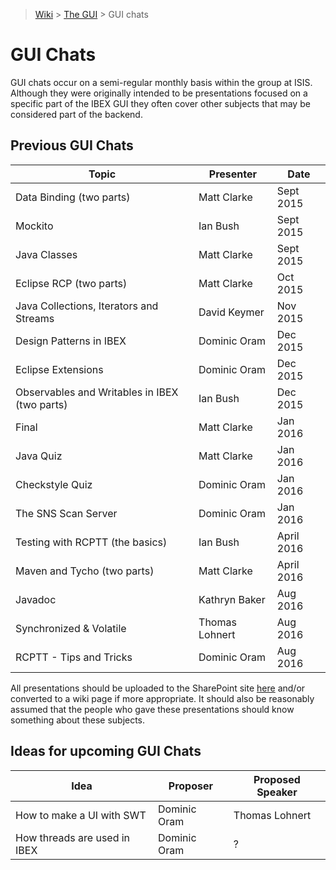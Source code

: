 > [Wiki](Home) > [The GUI](The-GUI) > GUI chats

# GUI Chats

GUI chats occur on a semi-regular monthly basis within the group at ISIS. Although they were originally intended to be presentations focused on a specific part of the IBEX GUI they often cover other subjects that may be considered part of the backend.

## Previous GUI Chats

Topic | Presenter | Date
----- | --------- | ----
Data Binding (two parts) | Matt Clarke | Sept 2015
Mockito | Ian Bush | Sept 2015
Java Classes | Matt Clarke | Sept 2015
Eclipse RCP (two parts) | Matt Clarke | Oct 2015
Java Collections, Iterators and Streams | David Keymer | Nov 2015
Design Patterns in IBEX | Dominic Oram | Dec 2015
Eclipse Extensions | Dominic Oram | Dec 2015
Observables and Writables in IBEX (two parts) | Ian Bush | Dec 2015
Final | Matt Clarke | Jan 2016
Java Quiz | Matt Clarke | Jan 2016
Checkstyle Quiz | Dominic Oram | Jan 2016
The SNS Scan Server | Dominic Oram | Jan 2016
Testing with RCPTT (the basics) | Ian Bush | April 2016
Maven and Tycho (two parts) | Matt Clarke | April 2016 
Javadoc | Kathryn Baker | Aug 2016  
Synchronized & Volatile | Thomas Lohnert | Aug 2016  
RCPTT - Tips and Tricks | Dominic Oram | Aug 2016

All presentations should be uploaded to the SharePoint site [here](https://www.facilities.rl.ac.uk/isis/computing/ICPdiscussions/Forms/AllItems.aspx?RootFolder=%2Fisis%2Fcomputing%2FICPdiscussions%2FGUI_Chat_Slides&FolderCTID=0x01200027AD8F05966A2748B3B04C98BB5B442B&View={F2C33C51-70E6-4343-B937-2C59A2568306}) and/or converted to a wiki page if more appropriate. It should also be reasonably assumed that the people who gave these presentations should know something about these subjects.

## Ideas for upcoming GUI Chats

Idea | Proposer | Proposed Speaker
---- | -------- | ----------------
How to make a UI with SWT | Dominic Oram | Thomas Lohnert
How threads are used in IBEX | Dominic Oram | ?